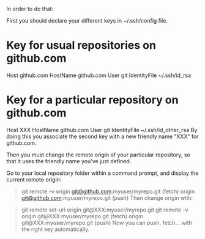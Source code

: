 In order to do that:

First you should declare your different keys in ~/.ssh/config file.

# Key for usual repositories on github.com
Host github.com
HostName github.com
User git
IdentityFile ~/.ssh/id_rsa

# Key for a particular repository on github.com
Host XXX
HostName github.com
User git
IdentityFile ~/.ssh/id_other_rsa
By doing this you associate the second key with a new friendly name "XXX" for github.com.

Then you must change the remote origin of your particular repository, so that it uses the friendly name you've just defined.

Go to your local repository folder within a command prompt, and display the current remote origin:

>git remote -v
origin  git@github.com:myuser/myrepo.git (fetch)
origin  git@github.com:myuser/myrepo.git (push)
Then change origin with:

>git remote set-url origin git@XXX:myuser/myrepo.git
>git remote -v
origin  git@XXX:myuser/myrepo.git (fetch)
origin  git@XXX:myuser/myrepo.git (push)
Now you can push, fetch... with the right key automatically.
